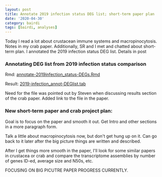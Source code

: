 ```yaml
---
layout: post
title: Annotate 2019 infection status DEG list; short-term paper plan
date: '2020-04-30'
category: bairdi
tags: [bairdi, analyses]
---
```

Today I read a lot about crustacean immune systems and macropinocytosis. Notes in my crab paper. Additionally, SR and I met and chatted about short-term plan. I annotated the 2019 infection status DEG list. Details in post

### Annotating DEG list from 2019 infection status comparison
Rmd: [annotate-2019infection_status-DEGs.Rmd](https://github.com/RobertsLab/project-crab/blob/master/scripts/annotate-2019infection_status-DEGs.Rmd)

Result: [2019-infection_annot-DEGlist.tab](https://github.com/RobertsLab/project-crab/blob/master/analyses/2019-infection_annot-DEGlist.tab)

Need for the file was pointed out by Steven when discussing results section of the crab paper. Added link to the file in the paper.

### New short-term paper and crab project plan: 
Goal is to focus on the paper and smooth it out. Get Intro and other sections in a more paragraph form. 

Talk a little about macropinocytosis now, but don't get hung up on it. Can go back to it later after the big picture things are written and described.

After I get things more smooth in the paper, I'll look for some similar papers in crustacea or crab and compare the transcriptome assemblies by number of genes ID-ed, average size and N50s, etc. 

FOCUSING ON BIG PICUTRE PAPER PROGRESS CURRENTLY. 
